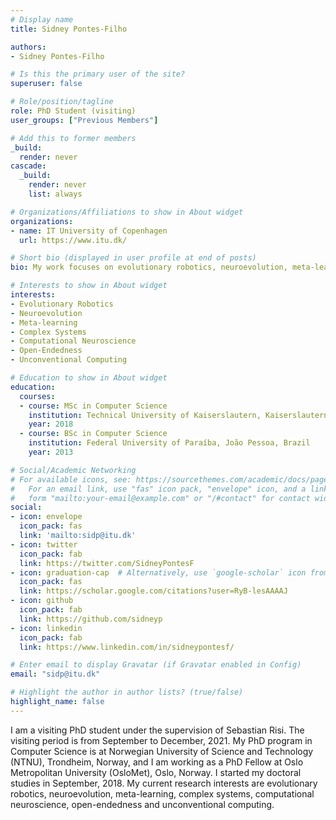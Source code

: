 ```yaml
---
# Display name
title: Sidney Pontes-Filho

authors:
- Sidney Pontes-Filho

# Is this the primary user of the site?
superuser: false

# Role/position/tagline
role: PhD Student (visiting)
user_groups: ["Previous Members"]

# Add this to former members
_build:
  render: never
cascade:
  _build:
    render: never
    list: always

# Organizations/Affiliations to show in About widget
organizations:
- name: IT University of Copenhagen
  url: https://www.itu.dk/

# Short bio (displayed in user profile at end of posts)
bio: My work focuses on evolutionary robotics, neuroevolution, meta-learning, complex systems, computational neuroscience, open-endedness and unconventional computing.

# Interests to show in About widget
interests:
- Evolutionary Robotics
- Neuroevolution
- Meta-learning
- Complex Systems
- Computational Neuroscience
- Open-Endedness
- Unconventional Computing

# Education to show in About widget
education:
  courses:
  - course: MSc in Computer Science
    institution: Technical University of Kaiserslautern, Kaiserslautern, Germany
    year: 2018
  - course: BSc in Computer Science
    institution: Federal University of Paraíba, João Pessoa, Brazil
    year: 2013

# Social/Academic Networking
# For available icons, see: https://sourcethemes.com/academic/docs/page-builder/#icons
#   For an email link, use "fas" icon pack, "envelope" icon, and a link in the
#   form "mailto:your-email@example.com" or "/#contact" for contact widget.
social:
- icon: envelope
  icon_pack: fas
  link: 'mailto:sidp@itu.dk'
- icon: twitter
  icon_pack: fab
  link: https://twitter.com/SidneyPontesF
- icon: graduation-cap  # Alternatively, use `google-scholar` icon from `ai` icon pack
  icon_pack: fas
  link: https://scholar.google.com/citations?user=RyB-lesAAAAJ
- icon: github
  icon_pack: fab
  link: https://github.com/sidneyp
- icon: linkedin
  icon_pack: fab
  link: https://www.linkedin.com/in/sidneypontesf/

# Enter email to display Gravatar (if Gravatar enabled in Config)
email: "sidp@itu.dk"

# Highlight the author in author lists? (true/false)
highlight_name: false
---
```


I am a visiting PhD student under the supervision of Sebastian Risi. The visiting period is from September to December, 2021. My PhD program in Computer Science is at Norwegian University of Science and Technology (NTNU), Trondheim, Norway, and I am working as a PhD Fellow at Oslo Metropolitan University (OsloMet), Oslo, Norway. I started my doctoral studies in September, 2018. My current research interests are evolutionary robotics, neuroevolution, meta-learning, complex systems, computational neuroscience, open-endedness and unconventional computing.

